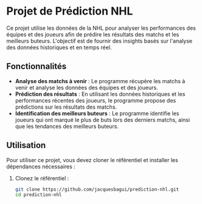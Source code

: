 # Projet de Prédiction NHL

Ce projet utilise les données de la NHL pour analyser les performances des équipes et des joueurs afin de prédire les résultats des matchs et les meilleurs buteurs. L'objectif est de fournir des insights basés sur l'analyse des données historiques et en temps réel.

## Fonctionnalités

- **Analyse des matchs à venir** : Le programme récupère les matchs à venir et analyse les données des équipes et des joueurs.
- **Prédiction des résultats** : En utilisant les données historiques et les performances récentes des joueurs, le programme propose des prédictions sur les résultats des matchs.
- **Identification des meilleurs buteurs** : Le programme identifie les joueurs qui ont marqué le plus de buts lors des derniers matchs, ainsi que les tendances des meilleurs buteurs.

## Utilisation

Pour utiliser ce projet, vous devez cloner le référentiel et installer les dépendances nécessaires :

1. Clonez le référentiel :
   ```bash
   git clone https://github.com/jacquesbagui/prediction-nhl.git
   cd prediction-nhl
